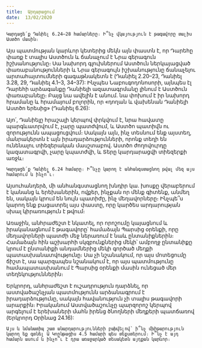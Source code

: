 ```yaml
---
title:  Արդարացում
date:  13/02/2020
---
```


`Կարդացե՛ք Դանիել 6.24–28 համարները։ Ի՞նչ վկայություն է թագավորը տալիս Աստծո մասին։`

Այս պատմության կարևոր կետերից մեկն այն փաստն է, որ Դարեհը փառք է տալիս Աստծուն և ճանաչում է Նրա գերագուն իշխանությունը։ Սա նախորդ գլուխներում Աստծուն ներկայացված փառաբանությունների և Նրա գերագույն իշխանությունը ճանաչելու արտահայտումների գագաթնակետն է (Դանիել 2.20–23, Դանիել 3.28, 29, Դանիել 4.1–3, 34–37): Ինչպես Նաբուգոդոնոսորի, այնպես էլ Դարեհի արձագանքը Դանիելի ազատագրմանը լինում է Աստծուն փառաբանելը։ Բայց նա ավելին է անում. նա փոխում է իր նախորդ հրամանը և հրամայում բոլորին, որ «դողան և վախենան Դանիելի Աստծո երեսից» (Դանիել 6.26):

Այո՛, Դանիելը հրաշալի կերպով փրկվում է, նրա հավատը պարգևատրվում է, չարը պատժվում, և Աստծո պատիվն ու զորությունն ապացուցվում։ Սակայն այն, ինչ տեսնում ենք այստեղ, մանրակերտն է այն իրադարձությունների, որոնք տեղի են ունենալու տիեզերական մասշտաբով. Աստծո ժողովուրդը կազատագրվի, չարը կպատժվի, և Տերը կարդարացվի տիեզերքի առջև։

`Կարդացե՛ք Դանիել 6.24 համարը։ Ի՞նչը կարող է անհանգստացնող թվալ մեզ այս համարում և ինչո՞ւ։`

Այսուհանդերձ, մի անհանգստացնող խնդիր կա. խոսքը վերաբերում է կանանց և երեխաներին, ովքեր, ինչքան որ մենք գիտենք, անմեղ են, սակայն կրում են նույն պատիժը, ինչ մեղավորները։ Ինչպե՞ս կարող ենք բացատրել այս փաստը, որը կարծես արդարության սխալ կիրառություն է թվում։

Առաջին, անհրաժեշտ է նկատել, որ որոշումը կայացնում և իրականացնում է թագավորը՝ համաձայն Պարսից օրենքի, որը մեղավորների պատժի մեջ ներառում է նաև ընտանիքներին։ Համաձայն հին աշխարհի սկզբունքներից մեկի՝ ամբողջ ընտանիքը կրում է ընտանիքի անդամներից մեկի գործած մեղքի պատասխանատվությունը։ Սա չի նշանակում, որ այս մոտեցումը ճիշտ է, սա պարզապես նշանակում է, որ այս պատմությունը համապատասխանում է Պարսից օրենքի մասին ունեցած մեր տեղեկություններին։

Երկրորդ, անհրաժեշտ է ուշադրություն դարձնել, որ աստվածաշնչյան պատմությունն արձանագրում է իրադարձությունը, սակայն հավանություն չի տալիս թագավորի արարքին։ Իրականում Աստվածաշունչը պարզորոշ կերպով արգելում է երեխաների մահն իրենց ծնողների մեղքերի պատճառով (Երկրորդ Օրինաց 24.16):

`Այս և նմանատիպ շատ անարդարությունների բախվելով՝ ի՞նչ մխիթարություն կարող եք գտնել Ա Կորնթացիս 4.5 համարի պես տեքստերում։ Ի՞նչ է այդ համարն ասում և ինչո՞ւ է դրա առաջարկած տեսակետն այդքան կարևոր։`